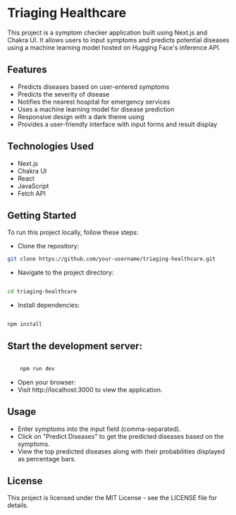 #   Triaging Healthcare

This project is a symptom checker application built using Next.js and Chakra UI. It allows users to input symptoms and predicts potential diseases using a machine learning model hosted on Hugging Face's inference API.
##  Features

-   Predicts diseases based on user-entered symptoms
-   Predicts the severity of disease
-   Notifies the nearest hospital for emergency services
-   Uses a machine learning model for disease prediction
-   Responsive design with a dark theme using
-   Provides a user-friendly interface with input forms and result display

##  Technologies Used

-   Next.js
-   Chakra UI
-   React
-   JavaScript
-   Fetch API

##  Getting Started

To run this project locally, follow these steps:

- Clone the repository:
```bash
git clone https://github.com/your-username/triaging-healthcare.git
```
- Navigate to the project directory:

```bash

cd triaging-healthcare
```
-   Install dependencies:

```bash

npm install
```

##  Start the development server:

```bash

    npm run dev
```
-   Open your browser:
-   Visit http://localhost:3000 to view the application.

##  Usage

-   Enter symptoms into the input field (comma-separated).
-   Click on "Predict Diseases" to get the predicted diseases based on the symptoms.
-   View the top predicted diseases along with their probabilities displayed as percentage bars.

## License

This project is licensed under the MIT License - see the LICENSE file for details.